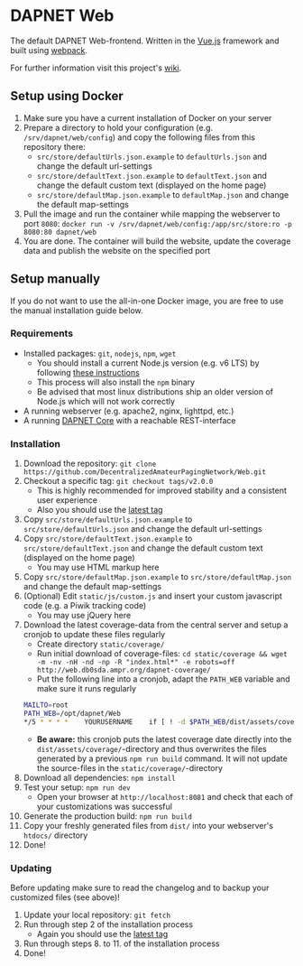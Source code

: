# DAPNET Web
The default DAPNET Web-frontend.
Written in the [Vue.js](https://github.com/vuejs/vue) framework and built using [webpack](https://github.com/webpack/webpack).

For further information visit this project's [wiki](https://github.com/DecentralizedAmateurPagingNetwork/Web/wiki).

## Setup using Docker
1. Make sure you have a current installation of Docker on your server
2. Prepare a directory to hold your configuration (e.g. `/srv/dapnet/web/config`) and copy the following files from this repository there:
    * `src/store/defaultUrls.json.example` to `defaultUrls.json` and change the default url-settings
    * `src/store/defaultText.json.example` to `defaultText.json` and change the default custom text (displayed on the home page)
    * `src/store/defaultMap.json.example` to `defaultMap.json` and change the default map-settings
3. Pull the image and run the container while mapping the webserver to port `8080`: `docker run -v /srv/dapnet/web/config:/app/src/store:ro -p 8080:80 dapnet/web`
4. You are done. The container will build the website, update the coverage data and publish the website on the specified port

## Setup manually
If you do not want to use the all-in-one Docker image, you are free to use the manual installation guide below.

### Requirements
* Installed packages: `git`, `nodejs`, `npm`, `wget`
	* You should install a current Node.js version (e.g. v6 LTS) by following [these instructions](https://nodejs.org/en/download/package-manager/)
	* This process will also install the `npm` binary
	* Be advised that most linux distributions ship an older version of Node.js which will not work correctly
* A running webserver (e.g. apache2, nginx, lighttpd, etc.)
* A running [DAPNET Core](https://github.com/DecentralizedAmateurPagingNetwork/Core) with a reachable REST-interface

### Installation
1. Download the repository: `git clone https://github.com/DecentralizedAmateurPagingNetwork/Web.git`
2. Checkout a specific tag: `git checkout tags/v2.0.0`
	* This is highly recommended for improved stability and a consistent user experience
	* Also you should use the [latest tag](https://github.com/DecentralizedAmateurPagingNetwork/Web/releases)
3. Copy `src/store/defaultUrls.json.example` to `src/store/defaultUrls.json` and change the default url-settings
4. Copy `src/store/defaultText.json.example` to `src/store/defaultText.json` and change the default custom text (displayed on the home page)
	* You may use HTML markup here
5. Copy `src/store/defaultMap.json.example` to `src/store/defaultMap.json` and change the default map-settings
6. (Optional) Edit `static/js/custom.js` and insert your custom javascript code (e.g. a Piwik tracking code)
	* You may use jQuery here
7. Download the latest coverage-data from the central server and setup a cronjob to update these files regularly
	* Create directory `static/coverage/`
	* Run initial download of coverage-files: `cd static/coverage && wget -m -nv -nH -nd -np -R "index.html*" -e robots=off http://web.db0sda.ampr.org/dapnet-coverage/`
	* Put the following line into a cronjob, adapt the `PATH_WEB` variable and make sure it runs regularly
	```bash
	MAILTO=root
	PATH_WEB=/opt/dapnet/Web
    */5 * * * *    YOURUSERNAME    if [ ! -d $PATH_WEB/dist/assets/coverage ]; then mkdir $PATH_WEB/dist/assets/coverage; fi && wget -m -nv -nH -nd -np -R "index.html*" -e robots=off -P $PATH_WEB/dist/assets/coverage http://web.db0sda.ampr.org/dapnet-coverage/
	```
	* **Be aware:** this cronjob puts the latest coverage date directly into the `dist/assets/coverage/`-directory and thus overwrites the files generated by a previous `npm run build` command. It will not update the source-files in the `static/coverage/`-directory
8. Download all dependencies: `npm install`
9. Test your setup: `npm run dev`
	* Open your browser at `http://localhost:8081` and check that each of your customizations was successful
10. Generate the production build: `npm run build`
11. Copy your freshly generated files from `dist/` into your webserver's `htdocs/` directory
12. Done!

### Updating
Before updating make sure to read the changelog and to backup your customized files (see above)!

1. Update your local repository: `git fetch`
2. Run through step 2 of the installation process
	* Again you should use the [latest tag](https://github.com/DecentralizedAmateurPagingNetwork/Web/releases)
3. Run through steps 8. to 11. of the installation process
4. Done!
